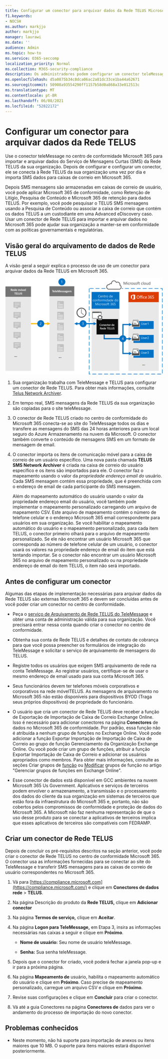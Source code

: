 ```yaml
---
title: Configurar um conector para arquivar dados da Rede TELUS Microsoft 365
f1.keywords:
- NOCSH
ms.author: markjjo
author: markjjo
manager: laurawi
ms.date: ''
audience: Admin
ms.topic: how-to
ms.service: O365-seccomp
localization_priority: Normal
ms.collection: M365-security-compliance
description: Os administradores podem configurar um conector teleMessage para importar e arquivar SMS dados da Rede TELUS em Microsoft 365. Isso permite que você arquive dados de fontes de dados de terceiros no Microsoft 365 para que você possa usar recursos de conformidade, como retenção legal, pesquisa de conteúdo e políticas de retenção para gerenciar os dados de terceiros da sua organização.
ms.openlocfilehash: d5a0875b34c8dca06ac2a81dc33ce1ba44a62671
ms.sourcegitcommit: 50908a93554290ff1157b58d0a868a33e012513c
ms.translationtype: MT
ms.contentlocale: pt-BR
ms.lasthandoff: 06/08/2021
ms.locfileid: "52822172"
---
```

# <a name="set-up-a-connector-to-archive-telus-network-data"></a>Configurar um conector para arquivar dados da Rede TELUS

Use o conector teleMessage no centro de conformidade Microsoft 365 para importar e arquivar dados do Serviço de Mensagens Curtas (SMS) da Rede TELUS da sua organização. Depois de configurar e configurar um conector, ele se conecta à Rede TELUS da sua organização uma vez por dia e importa SMS dados para caixas de correio em Microsoft 365.

Depois SMS mensagens são armazenadas em caixas de correio de usuário, você pode aplicar Microsoft 365 de conformidade, como Retenção de Litígio, Pesquisa de Conteúdo e Microsoft 365 de retenção para dados TELUS. Por exemplo, você pode pesquisar o TELUS SMS mensagens usando a Pesquisa de Conteúdo ou associar a caixa de correio que contém os dados TELUS a um custodiante em uma Advanced eDiscovery caso. Usar um conector de Rede TELUS para importar e arquivar dados no Microsoft 365 pode ajudar sua organização a manter-se em conformidade com as políticas governamentais e regulatórias.

## <a name="overview-of-archiving-telus-network-data"></a>Visão geral do arquivamento de dados de Rede TELUS

A visão geral a seguir explica o processo de uso de um conector para arquivar dados da Rede TELUS em Microsoft 365.

![Fluxo de trabalho de arquivamento de rede TELUS](../media/TelusNetworkConnectorWorkflow.png)

1. Sua organização trabalha com TeleMessage e TELUS para configurar um conector de Rede TELUS. Para obter mais informações, consulte [Telus Network Archiver](https://www.telemessage.com/office365-activation-for-telus-network-archiver/).

2. Em tempo real, SMS mensagens da Rede TELUS da sua organização são copiadas para o site teleMessage.

3. O conector de Rede TELUS criado no centro de conformidade do Microsoft 365 conecta-se ao site do TeleMessage todos os dias e transfere as mensagens do SMS das 24 horas anteriores para um local seguro do Azure Armazenamento na nuvem da Microsoft. O conector também converte o conteúdo de mensagens SMS em um formato de mensagem de email.

4. O conector importa os itens de comunicação móvel para a caixa de correio de um usuário específico. Uma nova pasta chamada **TELUS SMS Network Archiver** é criada na caixa de correio do usuário específico e os itens são importados para ele. O conector faz o mapeamento usando o valor da *propriedade endereço email do* usuário. Cada SMS mensagem contém essa propriedade, que é preenchida com o endereço de email de cada participante do SMS mensagem.

   Além do mapeamento automático do usuário  usando o valor da propriedade endereço email do usuário, você também pode implementar o mapeamento personalizado carregando um arquivo de mapeamento CSV. Este arquivo de mapeamento contém o número de telefone celular e o endereço Microsoft 365 email correspondente para usuários em sua organização. Se você habilitar o mapeamento automático do usuário e o mapeamento personalizado, para cada item TELUS, o conector primeiro olhará para o arquivo de mapeamento personalizado. Se ele não encontrar um usuário Microsoft 365 que corresponda ao número de telefone celular de um usuário, o conector usará os valores na propriedade endereço de email do item que está tentando importar. Se o conector não encontrar um usuário Microsoft 365 no arquivo de mapeamento personalizado ou na propriedade endereço de email do item TELUS, o item não será importado.

## <a name="before-you-set-up-a-connector"></a>Antes de configurar um conector

Algumas das etapas de implementação necessárias para arquivar dados da Rede TELUS são externas Microsoft 365 e devem ser concluídas antes de você poder criar um conector no centro de conformidade.

- Peça o [serviço de Arquivamento de Rede TELUS do TeleMessage](https://www.telemessage.com/mobile-archiver/order-mobile-archiver-for-o365) e obter uma conta de administração válida para sua organização. Você precisará entrar nessa conta quando criar o conector no centro de conformidade.

- Obtenha sua conta de Rede TELUS e detalhes de contato de cobrança para que você possa preencher os formulários de integração do TeleMessage e solicitar o serviço de arquivamento de mensagens do TELUS.

- Registre todos os usuários que exigem SMS arquivamento de rede na conta TeleMessage. Ao registrar usuários, certifique-se de usar o mesmo endereço de email usado para sua conta Microsoft 365.

- Seus funcionários devem ter telefones móveis corporativos e corporativos na rede móvelTELUS. As mensagens de arquivamento no Microsoft 365 não estão disponíveis para dispositivos BYOD (Traga seus próprios dispositivos) de propriedade do funcionário.

- O usuário que cria um conector de Rede TELUS deve receber a função de Exportação de Importação de Caixa de Correio Exchange Online. Isso é necessário para adicionar conectores na página **Conectores** de dados no Microsoft 365 de conformidade. Por padrão, essa função não é atribuída a nenhum grupo de funções no Exchange Online. Você pode adicionar a função Exportar Importação de Importação de Caixa de Correio ao grupo de função Gerenciamento da Organização Exchange Online. Ou você pode criar um grupo de funções, atribuir a função Exportar Importação de Caixa de Correio e adicionar os usuários apropriados como membros. Para obter mais informações, consulte as seções Criar grupos de [função](/Exchange/permissions-exo/role-groups#create-role-groups) ou [Modificar](/Exchange/permissions-exo/role-groups#modify-role-groups) grupos de função no artigo "Gerenciar grupos de funções em Exchange Online".

- Esse conector de dados está disponível em GCC ambientes na nuvem Microsoft 365 Us Government. Aplicativos e serviços de terceiros podem envolver o armazenamento, a transmissão e o processamento dos dados do cliente da sua organização em sistemas de terceiros que estão fora da infraestrutura do Microsoft 365 e, portanto, não são cobertos pelos compromissos de conformidade e proteção de dados do Microsoft 365. A Microsoft não faz nenhuma representação de que o uso desse produto para se conectar a aplicativos de terceiros implica que esses aplicativos de terceiros são compatíveis com FEDRAMP.

## <a name="create-a-telus-network-connector"></a>Criar um conector de Rede TELUS

Depois de concluir os pré-requisitos descritos na seção anterior, você pode criar o conector de Rede TELUS no centro de conformidade Microsoft 365. O conector usa as informações fornecidas para se conectar ao site do TeleMessage e transferir SMS mensagens para as caixas de correio de usuário correspondentes no Microsoft 365.

1. Vá para [https://compliance.microsoft.com](https://compliance.microsoft.com/) e clique em **Conectores de dados rede**  >  **TELUS**.

2. Na página Descrição do produto da **Rede TELUS,** clique em **Adicionar conector**

3. Na página **Termos de serviço,** clique em **Aceitar**.

4. Na página **Logon para TeleMessage,** em Etapa 3, insira as informações necessárias nas caixas a seguir e clique em **Próximo**.

   - **Nome de usuário:** Seu nome de usuário teleMessage.

   - **Senha:** Sua senha teleMessage.

5. Depois que o conector for criado, você poderá fechar a janela pop-up e ir para a próxima página.

6. Na página **Mapeamento de** usuário, habilita o mapeamento automático do usuário e clique em **Próximo**. Caso precise de mapeamento personalizado, carregue um arquivo CSV e clique em **Próximo**.

7. Revise suas configurações e clique em **Concluir** para criar o conector.

8. Vá até a guia Conectores na página **Conectores de** dados para ver o andamento do processo de importação do novo conector.

## <a name="known-issues"></a>Problemas conhecidos

- Neste momento, não há suporte para importação de anexos ou itens maiores que 10 MB. O suporte para itens maiores estará disponível posteriormente.
